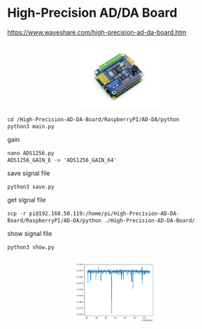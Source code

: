 ﻿# High-Precision AD/DA Board

https://www.waveshare.com/high-precision-ad-da-board.htm  


<p align="center"> <img src="High-Precision-AD-DA-Board-3.jpg"  width = 40%  /></p>


```
cd /High-Precision-AD-DA-Board/RaspberryPI/AD-DA/python
python3 main.py
```
gain
```
nano ADS1256.py
ADS1256_GAIN_E -> 'ADS1256_GAIN_64'
```
save signal file
```
python3 save.py
```

get signal file
```
scp -r pi@192.168.50.119:/home/pi/High-Precision-AD-DA-Board/RaspberryPI/AD-DA/python ./High-Precision-AD-DA-Board/
```

show signal file
```
python3 show.py
```
<p align="center"> <img src="rpi_ad-da_signal.png"  width = 40%  /></p>

